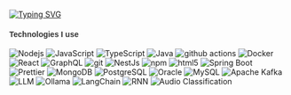<br clear="both">
<a href="https://git.io/typing-svg">
  <img src="https://readme-typing-svg.demolab.com?font=Fira+Code&pause=1000&color=F7F080&center=true&vCenter=true&multiline=true&random=false&width=900&height=100&lines=Hello+hello+.+.+.;Welcome+to+my+GitHub+profile!+Let's+explore+the+world+of+code+together." alt="Typing SVG" />
</a>

<br>


<h4 style="font-family: 'Arial', sans-serif; color: #333;">Technologies I use</h4>
<p>
  <img alt="Nodejs" src="https://img.shields.io/badge/-Nodejs-43853d?style=flat-square&logo=Node.js&logoColor=white" />
  <img alt="JavaScript" src="https://img.shields.io/badge/javascript-%23323330.svg?style=flat-square&logo=javascript&logoColor=%23F7DF1E" />
  <img alt="TypeScript" src="https://img.shields.io/badge/-TypeScript-007ACC?style=flat-square&logo=typescript&logoColor=white" />
  <img alt="Java" src="https://img.shields.io/badge/java-%23ED8B00.svg?style=flat-square&logo=openjdk&logoColor=white" />
  <img alt="github actions" src="https://img.shields.io/badge/-Github_Actions-2088FF?style=flat-square&logo=github-actions&logoColor=white" />
  <img alt="Docker" src="https://img.shields.io/badge/-Docker-46a2f1?style=flat-square&logo=docker&logoColor=white" />
  <img alt="React" src="https://img.shields.io/badge/-React-45b8d8?style=flat-square&logo=react&logoColor=white" />
  <img alt="GraphQL" src="https://img.shields.io/badge/-GraphQL-E10098?style=flat-square&logo=graphql&logoColor=white" />
  <img alt="git" src="https://img.shields.io/badge/-Git-F05032?style=flat-square&logo=git&logoColor=white" />
  <img alt="NestJs" src="https://img.shields.io/badge/-NestJs-ea2845?style=flat-square&logo=nestjs&logoColor=white" />
  <img alt="npm" src="https://img.shields.io/badge/-NPM-CB3837?style=flat-square&logo=npm&logoColor=white" />
  <img alt="html5" src="https://img.shields.io/badge/-HTML5-E34F26?style=flat-square&logo=html5&logoColor=white" />
  <img alt="Spring Boot" src="https://img.shields.io/badge/SpringBoot-6DB33F?style=flat-square&logo=springboot&logoColor=white" />
  <img alt="Prettier" src="https://img.shields.io/badge/-Prettier-F7B93E?style=flat-square&logo=prettier&logoColor=white" />
  <img alt="MongoDB" src="https://img.shields.io/badge/-MongoDB-13aa52?style=flat-square&logo=mongodb&logoColor=white" />
  <img alt="PostgreSQL" src="https://img.shields.io/badge/postgres-%23316192.svg?style=flat-square&logo=postgresql&logoColor=white" />
  <img alt="Oracle" src="https://img.shields.io/badge/Oracle-F80000?style=flat-square&logo=oracle&logoColor=white" />
  <img alt="MySQL" src="https://img.shields.io/badge/mysql-%234479A1.svg?style=flat-square&logo=mysql&logoColor=white" />
  <img alt="Apache Kafka" src="https://img.shields.io/badge/Apache%20Kafka-000?style=flat-square&logo=apachekafka" />
  <img alt="LLM" src="https://img.shields.io/badge/-LLM-800080?style=flat-square&logo=openai&logoColor=white" />
  <img alt="Ollama" src="https://img.shields.io/badge/-Ollama-4B8BBE?style=flat-square&logo=cloudsmith&logoColor=white" />
  <img alt="LangChain" src="https://img.shields.io/badge/-LangChain-00BFA5?style=flat-square&logo=chainlink&logoColor=white" />
  <img alt="RNN" src="https://img.shields.io/badge/RNN-FF6F61?style=flat-square&logo=pytorch&logoColor=white" />
  <img alt="Audio Classification" src="https://img.shields.io/badge/Audio_Classification-00A8E8?style=flat-square&logo=soundcloud&logoColor=white" />
</p>
